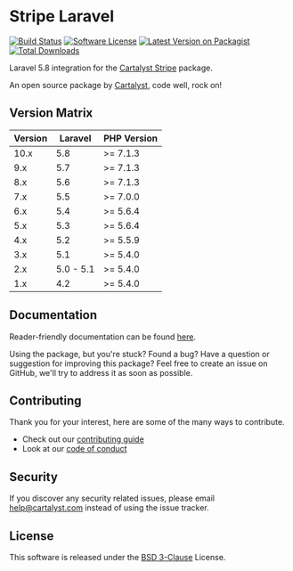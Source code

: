 # Stripe Laravel

[![Build Status][icon-travis]][link-travis]
[![Software License][icon-license]][link-license]
[![Latest Version on Packagist][icon-version]][link-packagist]
[![Total Downloads][icon-downloads]][link-packagist]

Laravel 5.8 integration for the [Cartalyst Stripe](https://cartalyst.com/manual/stripe/2.0) package.

An open source package by [Cartalyst](https://cartalyst.com), code well, rock on!

## Version Matrix

Version | Laravel   | PHP Version
------- | --------- | ------------
10.x    | 5.8       | >= 7.1.3
9.x     | 5.7       | >= 7.1.3
8.x     | 5.6       | >= 7.1.3
7.x     | 5.5       | >= 7.0.0
6.x     | 5.4       | >= 5.6.4
5.x     | 5.3       | >= 5.6.4
4.x     | 5.2       | >= 5.5.9
3.x     | 5.1       | >= 5.4.0
2.x     | 5.0 - 5.1 | >= 5.4.0
1.x     | 4.2       | >= 5.4.0

## Documentation

Reader-friendly documentation can be found [here][link-docs].

Using the package, but you're stuck? Found a bug? Have a question or suggestion for improving this package? Feel free to create an issue on GitHub, we'll try to address it as soon as possible.

## Contributing

Thank you for your interest, here are some of the many ways to contribute.

- Check out our [contributing guide](/.github/CONTRIBUTING.md)
- Look at our [code of conduct](/.github/CODE_OF_CONDUCT.md)

## Security

If you discover any security related issues, please email help@cartalyst.com instead of using the issue tracker.

## License

This software is released under the [BSD 3-Clause](LICENSE) License.

[link-docs]:      https://cartalyst.com/manual/stripe-laravel
[link-travis]:    https://travis-ci.org/cartalyst/stripe-laravel
[link-license]:   https://opensource.org/licenses/MIT
[link-packagist]: https://packagist.org/packages/cartalyst/stripe-laravel

[icon-travis]:    https://travis-ci.org/cartalyst/stripe-laravel.svg?branch=10.0
[icon-license]:   https://poser.pugx.org/cartalyst/stripe-laravel/license
[icon-version]:   https://poser.pugx.org/cartalyst/stripe-laravel/version
[icon-downloads]: https://poser.pugx.org/cartalyst/stripe-laravel/downloads
